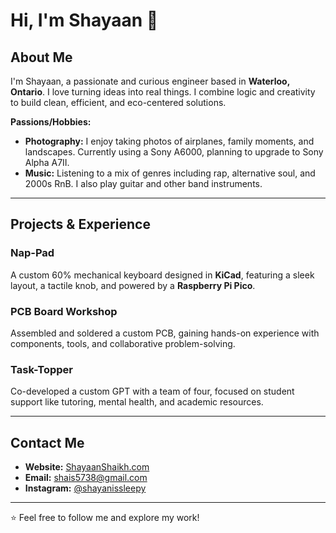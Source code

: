 # Hi, I'm Shayaan 👋

## About Me
I'm Shayaan, a passionate and curious engineer based in **Waterloo, Ontario**. I love turning ideas into real things. I combine logic and creativity to build clean, efficient, and eco-centered solutions.  

**Passions/Hobbies:**  
- **Photography:** I enjoy taking photos of airplanes, family moments, and landscapes. Currently using a Sony A6000, planning to upgrade to Sony Alpha A7II.  
- **Music:** Listening to a mix of genres including rap, alternative soul, and 2000s RnB. I also play guitar and other band instruments.

---

## Projects & Experience

### Nap-Pad
A custom 60% mechanical keyboard designed in **KiCad**, featuring a sleek layout, a tactile knob, and powered by a **Raspberry Pi Pico**.

### PCB Board Workshop
Assembled and soldered a custom PCB, gaining hands-on experience with components, tools, and collaborative problem-solving.

### Task-Topper
Co-developed a custom GPT with a team of four, focused on student support like tutoring, mental health, and academic resources.

---

## Contact Me

- **Website:** [ShayaanShaikh.com](https://theduck7702.github.io/Shayaan_Shaikh_770/)  
- **Email:** [shais5738@gmail.com](mailto:shais5738@gmail.com)  
- **Instagram:** [@shayanissleepy](https://www.instagram.com/shayanissleepy/)

---

⭐️ Feel free to follow me and explore my work!
